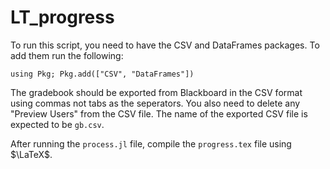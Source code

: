 # LT_progress


To run this script, you need to have the CSV and DataFrames packages.  To add them run the following:

`using Pkg; Pkg.add(["CSV", "DataFrames"])`


The gradebook should be exported from Blackboard in the CSV format using commas not tabs as the seperators. You also need to delete any "Preview Users" from the CSV file.
The name of the exported CSV file is expected to be `gb.csv`.


After running the `process.jl` file, compile the `progress.tex` file using $\LaTeX$. 